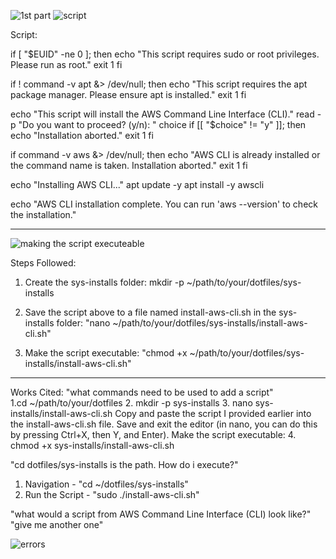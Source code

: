 

![1st part ](https://github.com/user-attachments/assets/397888ad-8581-4d5f-bc5f-a8baa730a93b)
![script](https://github.com/user-attachments/assets/4a159cfa-cd75-4d45-a847-c89aa9ffb50f)



Script:

if [ "$EUID" -ne 0 ]; then
  echo "This script requires sudo or root privileges. Please run as root."
  exit 1
fi

if ! command -v apt &> /dev/null; then
  echo "This script requires the apt package manager. Please ensure apt is installed."
  exit 1
fi

echo "This script will install the AWS Command Line Interface (CLI)."
read -p "Do you want to proceed? (y/n): " choice
if [[ "$choice" != "y" ]]; then
  echo "Installation aborted."
  exit 1
fi

if command -v aws &> /dev/null; then
  echo "AWS CLI is already installed or the command name is taken. Installation aborted."
  exit 1
fi

echo "Installing AWS CLI..."
apt update -y
apt install -y awscli

echo "AWS CLI installation complete. You can run 'aws --version' to check the installation."

----------------------------



![making the script executeable](https://github.com/user-attachments/assets/130190c1-08cd-4c22-a808-1fd70a308c02)


Steps Followed:
1. Create the sys-installs folder:
mkdir -p ~/path/to/your/dotfiles/sys-installs


2. Save the script above to a file named install-aws-cli.sh in the sys-installs folder:
"nano ~/path/to/your/dotfiles/sys-installs/install-aws-cli.sh"


3. Make the script executable:
"chmod +x ~/path/to/your/dotfiles/sys-installs/install-aws-cli.sh"

---------------------------------
Works Cited:
"what commands need to be used to add a script"   
1.cd ~/path/to/your/dotfiles
2. mkdir -p sys-installs
3. nano sys-installs/install-aws-cli.sh
Copy and paste the script I provided earlier into the install-aws-cli.sh file.
Save and exit the editor (in nano, you can do this by pressing Ctrl+X, then Y, and Enter).
Make the script executable:
4. chmod +x sys-installs/install-aws-cli.sh

"cd dotfiles/sys-installs is the path. How do i execute?"
1. Navigation - "cd ~/dotfiles/sys-installs"
2. Run the Script -  "sudo ./install-aws-cli.sh"



"what would a script from AWS Command Line Interface (CLI) look like?"
"give me another one"


![errors](https://github.com/user-attachments/assets/c2a75057-be5e-4ce8-a733-6b2774400418)


